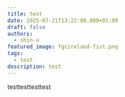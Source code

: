 ```yaml
---
title: test
date: 2025-07-21T13:22:00.000+01:00
draft: false
authors:
  - shin-a
featured_image: fgcireland-fist.png
tags:
  - test
description: test
---
```

testtesttesttest
